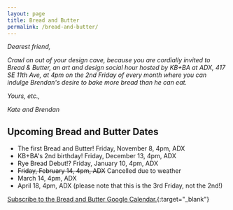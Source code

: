 ```yaml
---
layout: page
title: Bread and Butter
permalink: /bread-and-butter/
---
```


*Dearest friend,*

*Crawl on out of your design cave, because you are cordially invited to Bread & Butter, an art and design social hour hosted by KB+BA at ADX, 417 SE 11th Ave, at 4pm on the 2nd Friday of every month where you can indulge Brendan's desire to bake more bread than he can eat.*

*Yours, etc.,*

*Kate and Brendan*

## Upcoming Bread and Butter Dates

- The first Bread and Butter! Friday, November 8, 4pm, ADX
- KB+BA's 2nd birthday! Friday, December 13, 4pm, ADX
- Rye Bread Debut!? Friday, January 10, 4pm, ADX
- ~~Friday, February 14, 4pm, ADX~~ Cancelled due to weather
- March 14, 4pm, ADX
- April 18, 4pm, ADX (please note that this is the 3rd Friday, not the 2nd!)

[Subscribe to the Bread and Butter Google Calendar.](https://calendar.google.com/calendar/embed?src=c_43150cf94b36b414dbdaa5fc8c9c09e6fae6fdbafd82277b9dd9c63dd562890b%40group.calendar.google.com&ctz=America%2FLos_Angeles){:target="_blank"}
